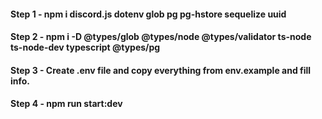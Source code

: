 #### Step 1 - npm i discord.js dotenv glob pg pg-hstore sequelize uuid

#### Step 2 - npm i -D @types/glob @types/node @types/validator ts-node ts-node-dev typescript @types/pg

#### Step 3 - Create .env file and copy everything from env.example and fill info.

#### Step 4 - npm run start:dev
